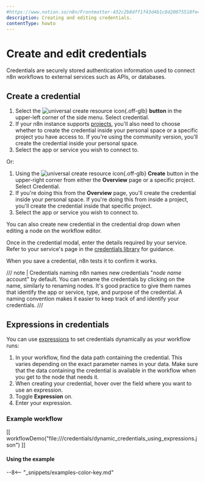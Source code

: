 ```yaml
---
#https://www.notion.so/n8n/Frontmatter-432c2b8dff1f43d4b1c8d20075510fe4
description: Creating and editing credentials.
contentType: howto
---
```


# Create and edit credentials

Credentials are securely stored authentication information used to connect n8n workflows to external services such as APIs, or databases.

## Create a credential

1. Select the <span class="inline-image">![universal create resource icon](/_images/common-icons/universal-resource-button.png){.off-glb}</span> **button** in the upper-left corner of the side menu. Select credential. 
2. If your n8n instance supports [projects](/glossary.md#project-n8n), you'll also need to choose whether to create the credential inside your personal space or a specific project you have access to. If you're using the community version, you'll create the credential inside your personal space.
3. Select the app or service you wish to connect to.

Or:

1. Using the <span class="inline-image">![universal create resource icon](/_images/common-icons/universal-resource-button.png){.off-glb}</span> **Create** button in the upper-right corner from either the **Overview** page or a specific project. Select Credential.
2.  If you're doing this from the **Overview** page, you'll create the credential inside your personal space. If you're doing this from inside a project, you'll create the credential inside that specific project.
3. Select the app or service you wish to connect to.

You can also create new credential in the credential drop down when editing a node on the workflow editor.

Once in the credential modal, enter the details required by your service. Refer to your service's page in the [credentials library](/integrations/builtin/credentials/overview.md) for guidance.

When you save a credential, n8n tests it to confirm it works.

/// note | Credentials naming
n8n names new credentials "*node name* account" by default. You can rename the credentials by clicking on the name, similarly to renaming nodes. It's good practice to give them names that identify the app or service, type, and purpose of the credential. A naming convention makes it easier to keep track of and identify your credentials.
///

## Expressions in credentials

You can use [expressions](/glossary.md#expression-n8n) to set credentials dynamically as your workflow runs:

1. In your workflow, find the data path containing the credential. This varies depending on the exact parameter names in your data. Make sure that the data containing the credential is available in the workflow when you get to the node that needs it.
1. When creating your credential, hover over the field where you want to use an expression.
1. Toggle **Expression** on.
1. Enter your expression.

### Example workflow

[[ workflowDemo("file:///credentials/dynamic_credentials_using_expressions.json") ]]

#### Using the example

--8<-- "_snippets/examples-color-key.md"
